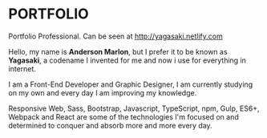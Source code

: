 # PORTFOLIO
Portfolio Professional. Can be seen at http://yagasaki.netlify.com

Hello, my name is <b>Anderson Marlon</b>, but I prefer it to be known as <b>Yagasaki</b>, a codename I invented for me and now i use for everything in internet.

I am a Front-End Developer and Graphic Designer, I am currently studying on my own and every day I am improving my knowledge.

Responsive Web, Sass, Bootstrap, Javascript, TypeScript, npm, Gulp, ES6+, Webpack and React are some of the technologies I'm focused on and determined to conquer and absorb more and more every day.
